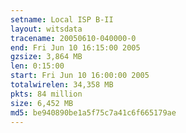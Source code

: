 ```yaml
---
setname: Local ISP B-II
layout: witsdata
tracename: 20050610-040000-0
end: Fri Jun 10 16:15:00 2005
gzsize: 3,864 MB
len: 0:15:00
start: Fri Jun 10 16:00:00 2005
totalwirelen: 34,358 MB
pkts: 84 million
size: 6,452 MB
md5: be940890be1a5f75c7a41c6f665179ae
---
```

